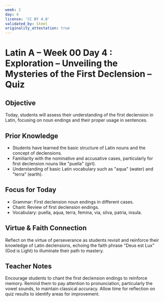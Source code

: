 ```yaml
---
week: 2
day: 4
license: 'CC BY 4.0'
validated_by: Steel
originality_attestation: true
---
```


# Latin A – Week 00 Day 4 : Exploration – Unveiling the Mysteries of the First Declension – Quiz

## Objective
Today, students will assess their understanding of the first declension in Latin, focusing on noun endings and their proper usage in sentences.

## Prior Knowledge
- Students have learned the basic structure of Latin nouns and the concept of declensions.
- Familiarity with the nominative and accusative cases, particularly for first declension nouns like "puella" (girl).
- Understanding of basic Latin vocabulary such as "aqua" (water) and "terra" (earth).

## Focus for Today
- Grammar: First declension noun endings in different cases.
- Chant: Review of first declension endings.
- Vocabulary: puella, aqua, terra, femina, via, silva, patria, insula.

## Virtue & Faith Connection
Reflect on the virtue of perseverance as students revisit and reinforce their knowledge of Latin declensions, echoing the faith phrase "Deus est Lux" (God is Light) to illuminate their path to mastery.

## Teacher Notes
Encourage students to chant the first declension endings to reinforce memory. Remind them to pay attention to pronunciation, particularly the vowel sounds, to maintain classical accuracy. Allow time for reflection on quiz results to identify areas for improvement.